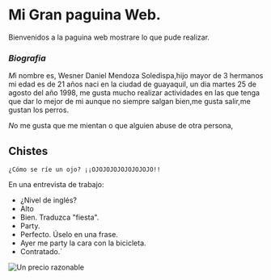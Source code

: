 #  Mi Gran paguina Web.



Bienvenidos a la paguina web mostrare lo que pude realizar. 
### _Biografia_
 
*M*i nombre es, Wesner Daniel Mendoza Soledispa,hijo mayor de 3 hermanos mi edad es de 21 años  naci en la ciudad de guayaquil, un dia martes 25 de agosto del año 1998, me gusta mucho realizar actividades en las que tenga que dar lo mejor de mi aunque no siempre salgan bien,me gusta salir,me gustan los perros.

*N*o me gusta que me mientan o que alguien abuse de otra persona,


## Chistes

 `¿Cómo se ríe un ojo?
  ¡¡OJOJOJOJOJOJOJOJO!!`



   En una entrevista de trabajo:
  - ¿Nivel de inglés?
  - Alto
  - Bien. Traduzca "fiesta".
  - Party.
  - Perfecto. Úselo en una frase.
  - Ayer me party la cara con la bicicleta.
  - Contratado.`


![Un precio razonable](https://user-images.githubusercontent.com/57574200/68559839-778bf100-040c-11ea-93c2-37e877325de8.png)
